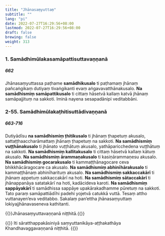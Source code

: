 ```yaml
---
title: "Jhānasaṃyuttaṃ"
subtitle: ""
lang: "pi"
date: 2022-07-27T16:29:56+08:00
lastmod: 2022-07-27T16:29:56+08:00
draft: false
brewing: false
weight: 313
---
```


### 1. Samādhimūlakasamāpattisuttavaṇṇanā

##### 662

Jhānasaṃyuttassa paṭhame **samādhikusalo** ti paṭhamaṃ jhānaṃ pañcaṅgikaṃ dutiyaṃ tivaṅgikanti evaṃ aṅgavavatthānakusalo. **Na samādhismiṃ samāpattikusalo** ti cittaṃ hāsetvā kallaṃ katvā jhānaṃ samāpajjituṃ na sakkoti. Iminā nayena sesapadānipi veditabbāni.

### 2-55. Samādhimūlakaṭhitisuttādivaṇṇanā

##### 663-716

Dutiyādīsu **na samādhismiṃ ṭhitikusalo** ti jhānaṃ ṭhapetuṃ akusalo, sattaṭṭhaaccharāmattaṃ jhānaṃ ṭhapetuṃ na sakkoti. **Na samādhismiṃ vuṭṭhānakusalo** ti jhānato vuṭṭhātuṃ akusalo, yathāparicchedena vuṭṭhātuṃ na sakkoti. **Na samādhismiṃ kallitakusalo** ti cittaṃ hāsetvā kallaṃ kātuṃ akusalo. **Na samādhismiṃ ārammaṇakusalo** ti kasiṇārammaṇesu akusalo. **Na samādhismiṃ gocarakusalo** ti kammaṭṭhānagocare ceva bhikkhācāragocare ca akusalo. **Na samādhismiṃ abhinīhārakusalo** ti kammaṭṭhānaṃ abhinīharituṃ akusalo. **Na samādhismiṃ sakkaccakārī** ti jhānaṃ appetuṃ sakkaccakārī na hoti. **Na samādhismiṃ sātaccakārī** ti jhānappanāya satatakārī na hoti, kadācideva karoti. **Na samādhismiṃ sappāyakārī** ti samādhissa sappāye upakārakadhamme pūretuṃ na sakkoti. Tato paraṃ samāpattiādīhi padehi yojetvā catukkā vuttā. Tesaṃ attho vuttanayen’eva veditabbo. Sakalaṃ pan’ettha jhānasaṃyuttaṃ lokiyajjhānavaseneva kathitanti.

{{<eof>}}Jhānasaṃyuttavaṇṇanā niṭṭhitā.{{</eof>}}

{{<eof>}}
    Iti sāratthappakāsiniyā saṃyuttanikāya-aṭṭhakathāya<br>
    Khandhavaggavaṇṇanā niṭṭhitā.
{{</eof>}}